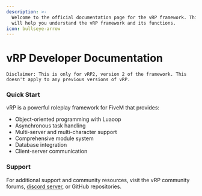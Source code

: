 ```yaml
---
description: >-
  Welcome to the official documentation page for the vRP framework. This guide
  will help you understand the vRP framework and its functions.
icon: bullseye-arrow
---
```


# vRP Developer Documentation

`Disclaimer: This is only for vRP2, version 2 of the framework. This doesn't apply to any previous versions of vRP.`

### Quick Start

vRP is a powerful roleplay framework for FiveM that provides:

* Object-oriented programming with Luaoop
* Asynchronous task handling
* Multi-server and multi-character support
* Comprehensive module system
* Database integration
* Client-server communication

### Support

For additional support and community resources, visit the vRP community forums, [discord server](https://discord.gg/yFfj2pbe6d), or GitHub repositories.
